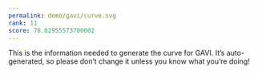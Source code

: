 ```yaml
---
permalink: demo/gavi/curve.svg
rank: 11
score: 78.02955573700002
---
```


This is the information needed to generate the curve for GAVI. It’s
auto-generated, so please don’t change it unless you know what you’re
doing!
